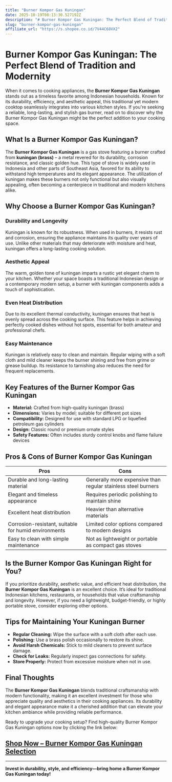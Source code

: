 ```yaml
---
title: "Burner Kompor Gas Kuningan"
date: 2025-10-19T08:13:30.527192Z
description: "# Burner Kompor Gas Kuningan: The Perfect Blend of Tradition and Modernity..."
slug: "burner-kompor-gas-kuningan"
affiliate_url: "https://s.shopee.co.id/7V44C68VX2"
---
```

# Burner Kompor Gas Kuningan: The Perfect Blend of Tradition and Modernity

When it comes to cooking appliances, the **Burner Kompor Gas Kuningan** stands out as a timeless favorite among Indonesian households. Known for its durability, efficiency, and aesthetic appeal, this traditional yet modern cooktop seamlessly integrates into various kitchen styles. If you're seeking a reliable, long-lasting, and stylish gas burner, read on to discover why the Burner Kompor Gas Kuningan might be the perfect addition to your cooking space.

## What Is a Burner Kompor Gas Kuningan?

The **Burner Kompor Gas Kuningan** is a gas stove featuring a burner crafted from **kuningan (brass)** – a metal revered for its durability, corrosion resistance, and classic golden hue. This type of stove is widely used in Indonesia and other parts of Southeast Asia, favored for its ability to withstand high temperatures and its elegant appearance. The utilization of kuningan makes these burners not only functional but also visually appealing, often becoming a centerpiece in traditional and modern kitchens alike.

## Why Choose a Burner Kompor Gas Kuningan?

### Durability and Longevity

Kuningan is known for its robustness. When used in burners, it resists rust and corrosion, ensuring the appliance maintains its quality over years of use. Unlike other materials that may deteriorate with moisture and heat, kuningan offers a long-lasting cooking solution.

### Aesthetic Appeal

The warm, golden tone of kuningan imparts a rustic yet elegant charm to your kitchen. Whether your space boasts a traditional Indonesian design or a contemporary modern setup, a burner with kuningan components adds a touch of sophistication.

### Even Heat Distribution

Due to its excellent thermal conductivity, kuningan ensures that heat is evenly spread across the cooking surface. This feature helps in achieving perfectly cooked dishes without hot spots, essential for both amateur and professional chefs.

### Easy Maintenance

Kuningan is relatively easy to clean and maintain. Regular wiping with a soft cloth and mild cleaner keeps the burner shining and free from grime or grease buildup. Its resistance to tarnishing also reduces the need for frequent replacements.

## Key Features of the Burner Kompor Gas Kuningan

- **Material:** Crafted from high-quality kuningan (brass)
- **Dimensions:** Varies by model; suitable for different pot sizes
- **Compatibility:** Designed for use with standard LPG or liquefied petroleum gas cylinders
- **Design:** Classic round or premium ornate styles
- **Safety Features:** Often includes sturdy control knobs and flame failure devices

## Pros & Cons of Burner Kompor Gas Kuningan

| **Pros**                                            | **Cons**                                      |
|-----------------------------------------------------|-----------------------------------------------|
| Durable and long-lasting material                | Generally more expensive than regular stainless steel burners |
| Elegant and timeless appearance                   | Requires periodic polishing to maintain shine |
| Excellent heat distribution                       | Heavier than alternative materials             |
| Corrosion-resistant, suitable for humid environments | Limited color options compared to modern designs |
| Easy to clean with simple maintenance            | Not as lightweight or portable as compact gas stoves |

## Is the Burner Kompor Gas Kuningan Right for You?

If you prioritize durability, aesthetic value, and efficient heat distribution, the **Burner Kompor Gas Kuningan** is an excellent choice. It’s ideal for traditional Indonesian kitchens, restaurants, or households that value craftsmanship and longevity. However, if you need a lightweight, budget-friendly, or highly portable stove, consider exploring other options.

## Tips for Maintaining Your Kuningan Burner

- **Regular Cleaning:** Wipe the surface with a soft cloth after each use.
- **Polishing:** Use a brass polish occasionally to restore its shine.
- **Avoid Harsh Chemicals:** Stick to mild cleaners to prevent surface damage.
- **Check for Leaks:** Regularly inspect gas connections for safety.
- **Store Properly:** Protect from excessive moisture when not in use.

## Final Thoughts

The **Burner Kompor Gas Kuningan** blends traditional craftsmanship with modern functionality, making it an excellent investment for those who appreciate quality and aesthetics in their cooking appliances. Its durability and elegant appearance make it a cherished addition that can elevate your kitchen ambiance while providing reliable performance.

Ready to upgrade your cooking setup? Find high-quality Burner Kompor Gas Kuningan options now by clicking the link below:

## [Shop Now – Burner Kompor Gas Kuningan Selection](https://s.shopee.co.id/7V44C68VX2)

---

**Invest in durability, style, and efficiency—bring home a Burner Kompor Gas Kuningan today!**